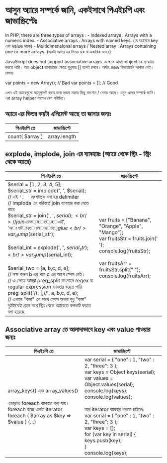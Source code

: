 # আসুন অ্যারে সম্পর্কে জানি, একইসাথে পিএইচপি এবং জাভাস্ক্রিপ্টেঃ

In PHP, there are three types of arrays :
	- Indexed arrays : Arrays with a numeric index.
	- Associative arrays : Arrays with named keys. (যে অ্যারেরে key এবং value থাকে)
	- Multidimensional arrays / Nested array : Arrays containing one or more arrays. (একটা অ্যারে এর ভিতর এক বা একাধিক অ্যারে)

JavaScript does not support associative arrays. এক্ষেত্রে আমরা object কে ব্যাবহার করতে পারি। আর object ব্যাবহারের ক্ষেত্রে শুধুমাত্র [] হলেই চলবে। অর্থাৎ new কিওয়ার্ডের দরকার নেই। যেমনঃ

var points = new Array();     // Bad
var points = [];              // Good 

এখন এই অ্যারেগুলো ম্যানুপুলেট করার জন্য মজার মজার কিছু ফাংশান / মেথড আছে। চলুন এদের সম্পর্কে জানি। এরা array helper নামেও বেশ পরিচিত।

## অ্যারে এর ভিতর কয়টা এলিমেন্ট আছে তা জানার জন্যঃ

| পিএইচপি তে | জাভাস্ক্রিপ্টে |
| --- | --- |
count( $array ) | array.length

## explode, implode, join এর ব্যাবহারঃ (অ্যারে থেকে স্ট্রিং - স্ট্রিং থেকে অ্যারে)

| পিএইচপি তে | জাভাস্ক্রিপ্টে |
| --- | --- |
$serial = [1, 2, 3, 4, 5]; <br/> $serial_str = implode(', ', $serial); <br/> // এই `', '` অংশটাকে বলা হয় delimiter <br/> // implode এর পরিবর্তে join ব্যাবহার করা যেতে পারে <br/> $serial_str = join(', ', $serial); <br/> // join এর ক্ষেত্রে এই ', ' অংশটাকে বলা যায় glue <br/> var_dump($serial_str); <br/><br/> $serial_int = explode(', ', $serial_str); <br/> var_dump($serial_int); <br/><br/> $serial_two = [a, b,c, d, e]; <br/> // লক্ষ করুন b এর পরে c এর আগে স্পেস নেই। <br/> // এ ক্ষেত্রে আমরা preg_split ফাংশানে regex বা regular expression ব্যাবহার করতে পারি <br/> preg_split('/(, \|,)/', a, b,c, d, e); <br/> // এখানে "কমা" এর সাথে স্পেস অথবা শুধু "কমা" দুইটাকেই গ্রহন করে স্ট্রিং থেকে অ্যারেতে কনভার্ট করতে বলা হয়েছে | var fruits = ["Banana", "Orange", "Apple", "Mango"]; <br/> var fruitsStr = fruits.join(' '); <br/> console.log(fruitsStr); <br/><br/> var fruitsArr = fruitsStr.split(" "); <br/> console.log(fruitsArr);

## Associative array তে আলাদাভাবে key এবং value পাওয়ার জন্যঃ

| পিএইচপি তে | জাভাস্ক্রিপ্টে |
| --- | --- |
array_keys() এবং array_values() <br/><br/> এছাড়াও foreach ব্যাবহার করা যায়। foreach হচ্ছে একটা iterator <br/> foreach ( $array as $key => $value ) {...} | var serial = { "one" : 1, "two" : 2, "three": 3 }; <br/> var keys = Object.keys(serial); <br/> var values = Object.values(serial); <br/> console.log(keys); <br/> console.log(values); <br/><br/> আর iterator ব্যাবহার করতে চাইলেঃ <br/> var serial = { "one" : 1, "two" : 2, "three": 3 }; <br/> var keys = []; <br/> for (var key in serial) { <br/> keys.push(key); <br/> } <br/> console.log(keys);
